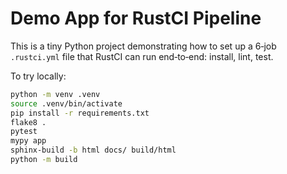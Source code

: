 # Demo App for RustCI Pipeline

This is a tiny Python project demonstrating how to set up a 6‑job `.rustci.yml` file
that RustCI can run end‑to‑end: install, lint, test.

To try locally:

```bash
python -m venv .venv
source .venv/bin/activate
pip install -r requirements.txt
flake8 .
pytest
mypy app
sphinx-build -b html docs/ build/html
python -m build
```
